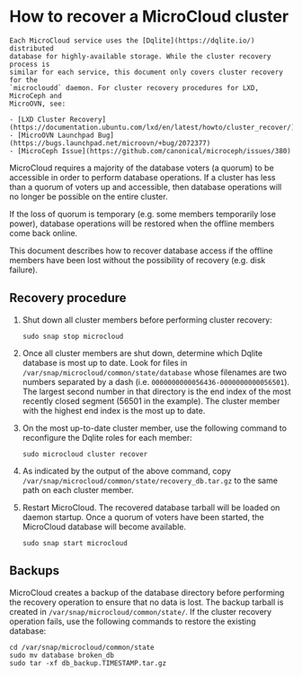 # How to recover a MicroCloud cluster

```{note}
Each MicroCloud service uses the [Dqlite](https://dqlite.io/) distributed
database for highly-available storage. While the cluster recovery process is
similar for each service, this document only covers cluster recovery for the
`microcloudd` daemon. For cluster recovery procedures for LXD, MicroCeph and
MicroOVN, see:

- [LXD Cluster Recovery](https://documentation.ubuntu.com/lxd/en/latest/howto/cluster_recover/)
- [MicroOVN Launchpad Bug](https://bugs.launchpad.net/microovn/+bug/2072377)
- [MicroCeph Issue](https://github.com/canonical/microceph/issues/380)
```

MicroCloud requires a majority of the database voters (a quorum) to be
accessible in order to perform database operations. If a cluster has less than
a quorum of voters up and accessible, then database operations will no longer
be possible on the entire cluster.

If the loss of quorum is temporary (e.g. some members temporarily lose power),
database operations will be restored when the offline members come back online.

This document describes how to recover database access if the offline members
have been lost without the possibility of recovery (e.g. disk failure).

## Recovery procedure

1. Shut down all cluster members before performing cluster recovery:
   ```
   sudo snap stop microcloud
   ```

1. Once all cluster members are shut down, determine which Dqlite database is
   most up to date. Look for files in `/var/snap/microcloud/common/state/database`
   whose filenames are two numbers separated by a dash (i.e.
   `0000000000056436-0000000000056501`). The largest second number in that directory
   is the end index of the most recently closed segment (56501 in the example).
   The cluster member with the highest end index is the most up to date.

1. On the most up-to-date cluster member, use the following command to
   reconfigure the Dqlite roles for each member:
   ```
   sudo microcloud cluster recover
   ```

1. As indicated by the output of the above command, copy
   `/var/snap/microcloud/common/state/recovery_db.tar.gz` to the same path on
   each cluster member.

1. Restart MicroCloud. The recovered database tarball will be loaded on daemon
   startup. Once a quorum of voters have been started, the MicroCloud database
   will become available.
   ```
   sudo snap start microcloud
   ```

## Backups

MicroCloud creates a backup of the database directory before performing the
recovery operation to ensure that no data is lost. The backup tarball is created
in `/var/snap/microcloud/common/state/`. If the cluster recovery operation
fails, use the following commands to restore the existing database:

```
cd /var/snap/microcloud/common/state
sudo mv database broken_db
sudo tar -xf db_backup.TIMESTAMP.tar.gz
```
